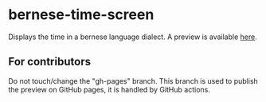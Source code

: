 # bernese-time-screen
Displays the time in a bernese language dialect.
A preview is available [here](https://baconglucose.github.io/bernese-time-screen/preview/).

## For contributors
Do not touch/change the "gh-pages" branch. This branch is used to publish the preview on GitHub pages, it is handled by GitHub actions.
